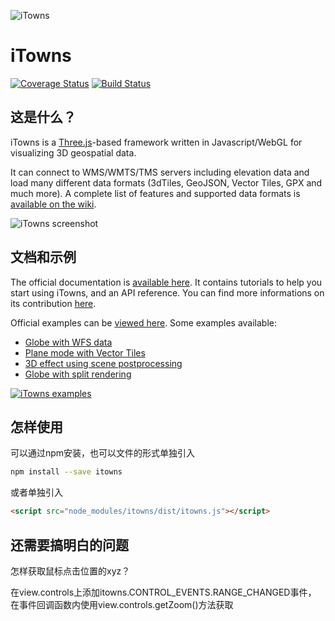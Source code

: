 ![iTowns](https://raw.githubusercontent.com/iTowns/itowns.github.io/master/images/itowns_logo_300x134.png)
# iTowns

[![Coverage Status](https://coveralls.io/repos/github/iTowns/itowns/badge.svg?branch=master)](https://coveralls.io/github/iTowns/itowns?branch=master)
[![Build Status](https://travis-ci.com/iTowns/itowns.svg?branch=master)](https://travis-ci.com/iTowns/itowns)

## 这是什么？

iTowns is a [Three.js](https://threejs.org/)-based framework written in
Javascript/WebGL for visualizing 3D geospatial data.

It can connect to WMS/WMTS/TMS servers including elevation data and load many
different data formats (3dTiles, GeoJSON, Vector Tiles, GPX and much more). A
complete list of features and supported data formats is [available on the
wiki](https://github.com/iTowns/itowns/wiki/Supported-Features).

![iTowns screenshot](https://raw.githubusercontent.com/iTowns/itowns.github.io/master/images/itownsReleaseXS.jpg)

## 文档和示例

The official documentation is [available
here](http://www.itowns-project.org/itowns/docs/). It contains tutorials to help
you start using iTowns, and an API reference. You can find more informations on
its contribution [here](docs/README.md).

Official examples can be [viewed
here](http://www.itowns-project.org/itowns/examples/). Some examples available:

* [Globe with WFS data](http://www.itowns-project.org/itowns/examples/globe_wfs_extruded.html)
* [Plane mode with Vector Tiles](http://www.itowns-project.org/itowns/examples/planar_vector_tiles.html)
* [3D effect using scene postprocessing](http://www.itowns-project.org/itowns/examples/stereo.html)
* [Globe with split rendering](http://www.itowns-project.org/itowns/examples/split.html)

[![iTowns examples](http://www.itowns-project.org/images/montage.jpg)](http://www.itowns-project.org/itowns/examples/index.html)

## 怎样使用

可以通过npm安装，也可以文件的形式单独引入

```bash
npm install --save itowns
```

或者单独引入

```html
<script src="node_modules/itowns/dist/itowns.js"></script>
```


## 还需要搞明白的问题

怎样获取鼠标点击位置的xyz？

在view.controls上添加itowns.CONTROL_EVENTS.RANGE_CHANGED事件，
在事件回调函数内使用view.controls.getZoom()方法获取